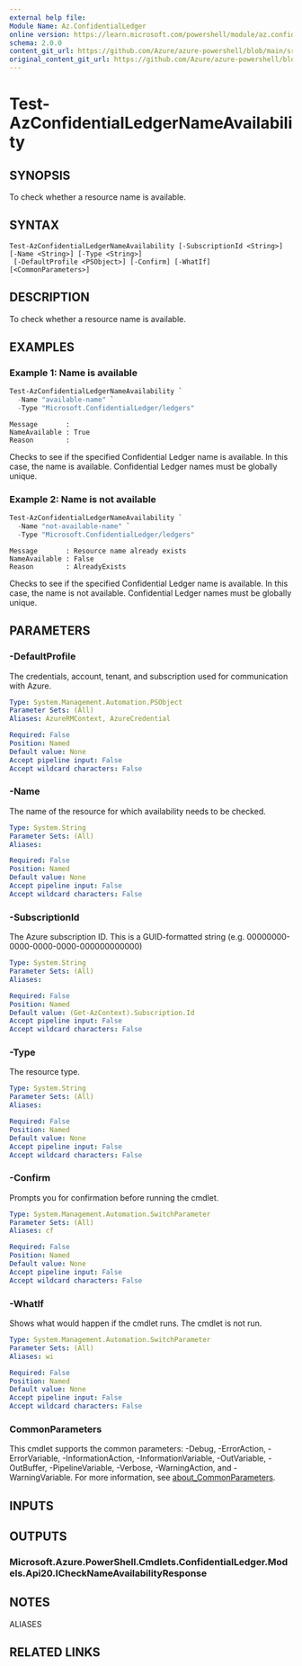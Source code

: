 ```yaml
---
external help file:
Module Name: Az.ConfidentialLedger
online version: https://learn.microsoft.com/powershell/module/az.confidentialledger/test-azconfidentialledgernameavailability
schema: 2.0.0
content_git_url: https://github.com/Azure/azure-powershell/blob/main/src/ConfidentialLedger/help/Test-AzConfidentialLedgerNameAvailability.md
original_content_git_url: https://github.com/Azure/azure-powershell/blob/main/src/ConfidentialLedger/help/Test-AzConfidentialLedgerNameAvailability.md
---
```


# Test-AzConfidentialLedgerNameAvailability

## SYNOPSIS
To check whether a resource name is available.

## SYNTAX

```
Test-AzConfidentialLedgerNameAvailability [-SubscriptionId <String>] [-Name <String>] [-Type <String>]
 [-DefaultProfile <PSObject>] [-Confirm] [-WhatIf] [<CommonParameters>]
```

## DESCRIPTION
To check whether a resource name is available.

## EXAMPLES

### Example 1: Name is available
```powershell
Test-AzConfidentialLedgerNameAvailability `
  -Name "available-name" `
  -Type "Microsoft.ConfidentialLedger/ledgers"
```

```output
Message       :
NameAvailable : True
Reason        :
```

Checks to see if the specified Confidential Ledger name is available.
In this case, the name is available.
Confidential Ledger names must be globally unique.

### Example 2: Name is not available
```powershell
Test-AzConfidentialLedgerNameAvailability `
  -Name "not-available-name" `
  -Type "Microsoft.ConfidentialLedger/ledgers"
```

```output
Message       : Resource name already exists
NameAvailable : False
Reason        : AlreadyExists
```

Checks to see if the specified Confidential Ledger name is available.
In this case, the name is not available.
Confidential Ledger names must be globally unique.

## PARAMETERS

### -DefaultProfile
The credentials, account, tenant, and subscription used for communication with Azure.

```yaml
Type: System.Management.Automation.PSObject
Parameter Sets: (All)
Aliases: AzureRMContext, AzureCredential

Required: False
Position: Named
Default value: None
Accept pipeline input: False
Accept wildcard characters: False
```

### -Name
The name of the resource for which availability needs to be checked.

```yaml
Type: System.String
Parameter Sets: (All)
Aliases:

Required: False
Position: Named
Default value: None
Accept pipeline input: False
Accept wildcard characters: False
```

### -SubscriptionId
The Azure subscription ID.
This is a GUID-formatted string (e.g.
00000000-0000-0000-0000-000000000000)

```yaml
Type: System.String
Parameter Sets: (All)
Aliases:

Required: False
Position: Named
Default value: (Get-AzContext).Subscription.Id
Accept pipeline input: False
Accept wildcard characters: False
```

### -Type
The resource type.

```yaml
Type: System.String
Parameter Sets: (All)
Aliases:

Required: False
Position: Named
Default value: None
Accept pipeline input: False
Accept wildcard characters: False
```

### -Confirm
Prompts you for confirmation before running the cmdlet.

```yaml
Type: System.Management.Automation.SwitchParameter
Parameter Sets: (All)
Aliases: cf

Required: False
Position: Named
Default value: None
Accept pipeline input: False
Accept wildcard characters: False
```

### -WhatIf
Shows what would happen if the cmdlet runs.
The cmdlet is not run.

```yaml
Type: System.Management.Automation.SwitchParameter
Parameter Sets: (All)
Aliases: wi

Required: False
Position: Named
Default value: None
Accept pipeline input: False
Accept wildcard characters: False
```

### CommonParameters
This cmdlet supports the common parameters: -Debug, -ErrorAction, -ErrorVariable, -InformationAction, -InformationVariable, -OutVariable, -OutBuffer, -PipelineVariable, -Verbose, -WarningAction, and -WarningVariable. For more information, see [about_CommonParameters](http://go.microsoft.com/fwlink/?LinkID=113216).

## INPUTS

## OUTPUTS

### Microsoft.Azure.PowerShell.Cmdlets.ConfidentialLedger.Models.Api20.ICheckNameAvailabilityResponse

## NOTES

ALIASES

## RELATED LINKS

